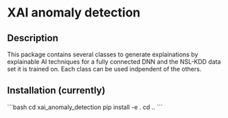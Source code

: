 # XAI anomaly detection
## Description
This package contains several classes to generate explainations by explainable AI techniques for a fully connected DNN and the NSL-KDD data set it is trained on. Each class can be used indpendent of the others.

## Installation (currently)
´´´bash
cd xai_anomaly_detection
pip install -e .
cd ..
´´´
